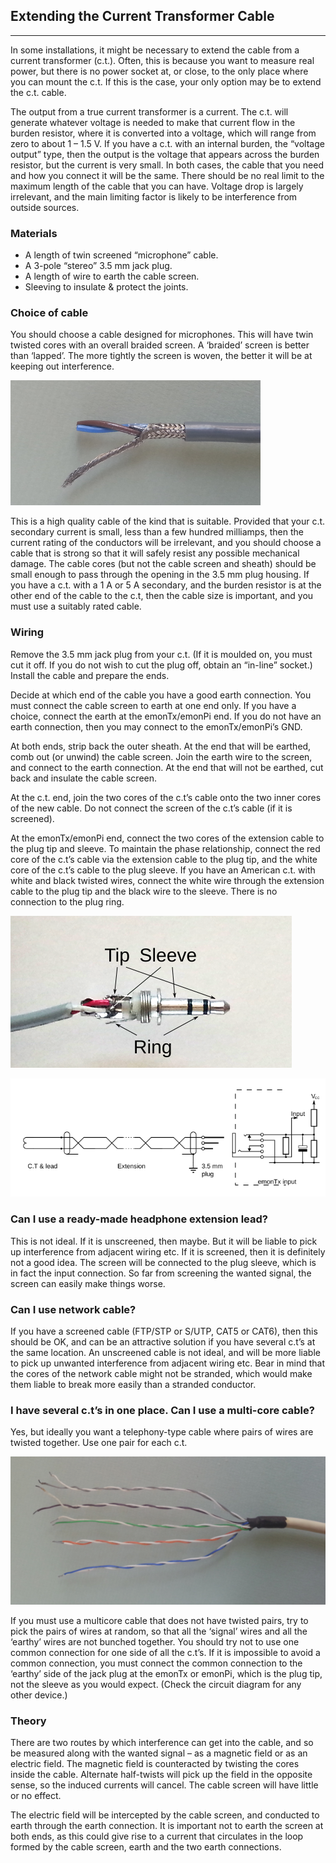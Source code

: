 ## Extending the Current Transformer Cable

***

In some installations, it might be necessary to extend the cable from a current transformer (c.t.). Often, this is because you want to measure real power, but there is no power socket at, or close, to the only place where you can mount the c.t. If this is the case, your only option may be to extend the c.t. cable.

The output from a true current transformer is a current. The c.t. will generate whatever voltage is needed to make that current flow in the burden resistor, where it is converted into a voltage, which will range from zero to about 1 – 1.5 V. If you have a c.t. with an internal burden, the “voltage output” type, then the output is the voltage that appears across the burden resistor, but the current is very small. In both cases, the cable that you need and how you connect it will be the same.
There should be no real limit to the maximum length of the cable that you can have. Voltage drop is largely irrelevant, and the main limiting factor is likely to be interference from outside sources.

### Materials

- A length of twin screened “microphone” cable.
- A 3-pole “stereo” 3.5 mm jack plug.
- A length of wire to earth the cable screen.
- Sleeving to insulate & protect the joints.

### Choice of cable

You should choose a cable designed for microphones. This will have twin twisted cores with an overall braided screen. A ‘braided’ screen is better than ‘lapped’. The more tightly the screen is woven, the better it will be at keeping out interference.

![twin twisted & screened cable cable](files/cable.png)

This is a high quality cable of the kind that is suitable.
Provided that your c.t. secondary current is small, less than a few hundred milliamps, then the current rating of the conductors will be irrelevant, and you should choose a cable that is strong so that it will safely resist any possible mechanical damage. The cable cores (but not the cable screen and sheath) should be small enough to pass through the opening in the 3.5 mm plug housing.
If you have a c.t. with a 1 A or 5 A secondary, and the burden resistor is at the other end of the cable to the c.t, then the cable size is important, and you must use a suitably rated cable.

### Wiring

Remove the 3.5 mm jack plug from your c.t. (If it is moulded on, you must cut it off. If you do not wish to cut the plug off, obtain an “in-line” socket.)
Install the cable and prepare the ends.

Decide at which end of the cable you have a good earth connection. You must connect the cable screen to earth at one end only. If you have a choice, connect the earth at the emonTx/emonPi end. If you do not have an earth connection, then you may connect to the emonTx/emonPi’s GND.

At both ends, strip back the outer sheath. At the end that will be earthed, comb out (or unwind) the cable screen. Join the earth wire to the screen, and connect to the earth connection. At the end that will not be earthed, cut back and insulate the cable screen.

At the c.t. end, join the two cores of the c.t’s cable onto the two inner cores of the new cable. Do not connect the screen of the c.t’s cable (if it is screened).

At the emonTx/emonPi end, connect the two cores of the extension cable to the plug tip and sleeve. To maintain the phase relationship, connect the red core of the c.t’s cable via the extension cable to the plug tip, and the white core of the c.t’s cable to the plug sleeve. If you have an American c.t. with white and black twisted wires, connect the white wire through the extension cable to the plug tip and the black wire to the sleeve. There is no connection to the plug ring.

![photo 3.5 Jack Plug](files/3.5-jack-plug.png)

![Extending CT leads drawing Extending CT leads](files/extending-ct-leads.png)

### Can I use a ready-made headphone extension lead?

This is not ideal. If it is unscreened, then maybe. But it will be liable to pick up interference from adjacent wiring etc. If it is screened, then it is definitely not a good idea. The screen will be connected to the plug sleeve, which is in fact the input connection. So far from screening the wanted signal, the screen can easily make things worse.

### Can I use network cable?

If you have a screened cable (FTP/STP or S/UTP, CAT5 or CAT6), then this should be OK, and can be an attractive solution if you have several c.t’s at the same location. An unscreened cable is not ideal, and will be more liable to pick up unwanted interference from adjacent wiring etc.
Bear in mind that the cores of the network cable might not be stranded, which would make them liable to break more easily than a stranded conductor.

### I have several c.t’s in one place. Can I use a multi-core cable?

Yes, but ideally you want a telephony-type cable where pairs of wires are twisted together. Use one pair for each c.t.

![5-pair.png](files/5-pair.png)

If you must use a multicore cable that does not have twisted pairs, try to pick the pairs of wires at random, so that all the ‘signal’ wires and all the ‘earthy’ wires are not bunched together.
You should try not to use one common connection for one side of all the c.t’s. If it is impossible to avoid a common connection, you must connect the common connection to the ‘earthy’ side of the jack plug at the emonTx or emonPi, which is the plug tip, not the sleeve as you would expect. (Check the circuit diagram for any other device.)

### Theory

There are two routes by which interference can get into the cable, and so be measured along with the wanted signal – as a magnetic field or as an electric field.
The magnetic field is counteracted by twisting the cores inside the cable. Alternate half-twists will pick up the field in the opposite sense, so the induced currents will cancel. The cable screen will have little or no effect.

The electric field will be intercepted by the cable screen, and conducted to earth through the earth connection. It is important not to earth the screen at both ends, as this could give rise to a current that circulates in the loop formed by the cable screen, earth and the two earth connections.
